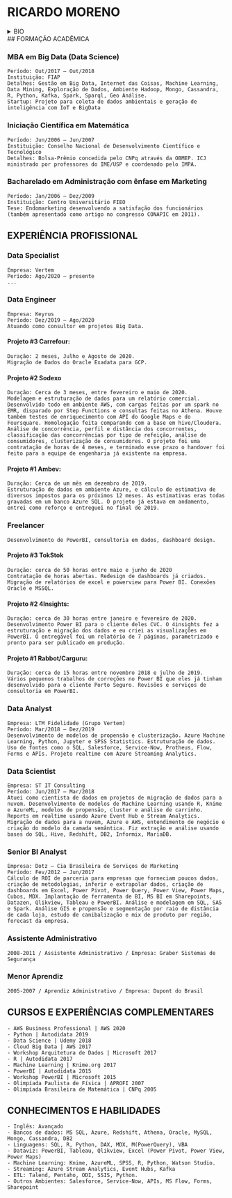 # RICARDO MORENO 

<details>
<summary>BIO</summary>
	<details>
	<summary>Data Specialist</summary>
	Experiência consolidada em dados, com formação base em negócios, matemática e data science; especialista em dataviz, com experiência em estatística, Big Data e geração de insights; experiência em integração e engenharia de dados.
	</details>
	<details>
	<summary> Contatos:</summary>
	Santana de Parnaíba, SP
	(11) 99880-4949
	ricardo.m.paula@gmail.com
	</details>
</details>
## FORMAÇÃO ACADÊMICA

### MBA em Big Data (Data Science)
	Período: Out/2017 – Out/2018
	Instituição: FIAP 
	Detalhes: Gestão em Big Data, Internet das Coisas, Machine Learning, Data Mining, Exploração de Dados, Ambiente Hadoop, Mongo, Cassandra, R, Python, Kafka, Spark, Sparql, Geo Análise.
	Startup: Projeto para coleta de dados ambientais e geração de inteligência com IoT e BigData

### Iniciação Científica em Matemática
	Período: Jun/2006 – Jun/2007
	Instituição: Conselho Nacional de Desenvolvimento Científico e Tecnológico
	Detalhes: Bolsa-Prêmio concedida pelo CNPq através da OBMEP. ICJ ministrado por professores do IME/USP e coordenado pelo IMPA.

### Bacharelado em Administração com ênfase em Marketing
	Período: Jan/2006 – Dez/2009
	Instituição: Centro Universitário FIEO
	Tese: Endomarketing desenvolvendo a satisfação dos funcionários (também apresentado como artigo no congresso CONAPIC em 2011).

## EXPERIÊNCIA PROFISSIONAL

### Data Specialist
	Empresa: Vertem
	Período: Ago/2020 – presente
	...

### Data Engineer
	Empresa: Keyrus
	Período: Dez/2019 – Ago/2020 
	Atuando como consultor em projetos Big Data. 

#### Projeto #3 Carrefour:
	Duração: 2 meses, Julho e Agosto de 2020.
	Migração de Dados do Oracle Exadata para GCP.
 
#### Projeto #2 Sodexo 
	Duração: Cerca de 3 meses, entre fevereiro e maio de 2020.
	Modelagem e estruturação de dados para um relatório comercial. Desenvolvido todo em ambiente AWS, com cargas feitas por um spark no EMR, disparado por Step Functions e consultas feitas no Athena. Houve também testes de enriquecimento com API do Google Maps e do Foursquare. Homologação feita comparando com a base em hive/Cloudera. Análise de concorrência, perfil e distância dos concorrentes, classificação das concorrências por tipo de refeição, análise de consumidores, clusterização de consumidores. O projeto foi uma contratação de horas de 4 meses, e terminado esse prazo o handover foi feito para a equipe de engenharia já existente na empresa.

#### Projeto #1 Ambev: 
	Duração: Cerca de um mês em dezembro de 2019.
	Estruturação de dados em ambiente Azure, e cálculo de estimativa de diversos impostos para os próximos 12 meses. As estimativas eras todas gravadas em um banco Azure SQL. O projeto já estava em andamento, entrei como reforço e entreguei no final de 2019.

### Freelancer
	Desenvolvimento de PowerBI, consultoria em dados, dashboard design.

#### Projeto #3 TokStok 
	Duração: cerca de 50 horas entre maio e junho de 2020
	Contratação de horas abertas. Redesign de dashboards já criados. Migração de relatórios de excel e powerview para Power BI. Conexões Oracle e MSSQL.

#### Projeto #2 4Insights: 
	Duração: cerca de 30 horas entre janeiro e fevereiro de 2020.
	Desenvolvimento Power BI para o cliente deles CVC. O 4insights fez a estruturação e migração dos dados e eu criei as visualizações em PowerBI. O entregável foi um relatório de 7 páginas, parametrizado e pronto para ser publicado em produção.

#### Projeto #1 Rabbot/Carguru: 
	Duração: cerca de 15 horas entre novembro 2018 e julho de 2019.
	Vários pequenos trabalhos de correções no Power BI que eles já tinham desenvolvido para o cliente Porto Seguro. Revisões e serviços de consultoria em PowerBI.

### Data Analyst
	Empresa: LTM Fidelidade (Grupo Vertem)
	Período: Mar/2018 – Dez/2019
	Desenvolvimento de modelos de propensão e clusterização. Azure Machine Learning, Python, Jupyter e SPSS Statistics. Estruturação de dados. Uso de fontes como o SQL, Salesforce, Service-Now, Protheus, Flow, Forms e APIs. Projeto realtime com Azure Streaming Analytics.

### Data Scientist
	Empresa: ST IT Consulting
	Período: Jun/2017 – Mar/2018
	Atuei como cientista de dados em projetos de migração de dados para a nuvem. Desenvolvimento de modelos de Machine Learning usando R, Knime e AzureML, modelos de propensão, cluster e análise de carrinho. Reports em realtime usando Azure Event Hub e Stream Analytics. Migração de dados para a nuvem, Azure e AWS, entendimento de negócio e criação do modelo da camada semântica. Fiz extração e análise usando bases do SQL, Hive, Redshift, DB2, Informix, MariaDB.

### Senior BI Analyst
	Empresa: Dotz – Cia Brasileira de Serviços de Marketing
	Período: Fev/2012 – Jun/2017
	Cálculo de ROI de parceria para empresas que forneciam poucos dados, criação de metodologias, inferir e extrapolar dados, criação de dashboards em Excel, Power Pivot, Power Query, Power View, Power Maps, Cubos, MDX. Implantação de ferramenta de BI, MS BI em Sharepoints, Datazen, Qlikview, Tableau e PowerBI. Análise e modelagem em SQL, SAS e Spark. Análise GIS e propensão e segmentação por raio de distância de cada loja, estudo de canibalização e mix de produto por região, forecast da empresa.

### Assistente Administrativo
	2008-2011 / Assistente Administrativo / Empresa: Graber Sistemas de Segurança

### Menor Aprendiz
	2005-2007 / Aprendiz Administrativo / Empresa: Dupont do Brasil


## CURSOS E EXPERIÊNCIAS COMPLEMENTARES
	- AWS Business Professional | AWS 2020
	- Python | Autodidata 2019
	- Data Science | Udemy 2018
	- Cloud Big Data | AWS 2017
	- Workshop Arquitetura de Dados | Microsoft 2017
	- R | Autodidata 2017
	- Machine Learning | Knime.org 2017
	- PowerBI | Autodidata 2015
	- Workshop PowerBI | Microsoft 2015
	- Olimpíada Paulista de Física | APROFI 2007
	- Olimpíada Brasileira de Matemática | CNPq 2005

## CONHECIMENTOS E HABILIDADES
	- Inglês: Avançado
	- Bancos de dados: MS SQL, Azure, Redshift, Athena, Oracle, MySQL, Mongo, Cassandra, DB2
	- Linguagens: SQL, R, Python, DAX, MDX, M(PowerQuery), VBA
	- Dataviz: PowerBI, Tableau, Qlikview, Excel (Power Pivot, Power View, Power Maps)
	- Machine Learning: Knime, AzureML, SPSS, R, Python, Watson Studio.
	- Streaming: Azure Stream Analytics, Event Hubs, Kafka
	- ETL: Talend, Pentaho, ODI, SSIS, Python.
	- Outros Ambientes: Salesforce, Service-Now, APIs, MS Flow, Forms, Sharepoint
